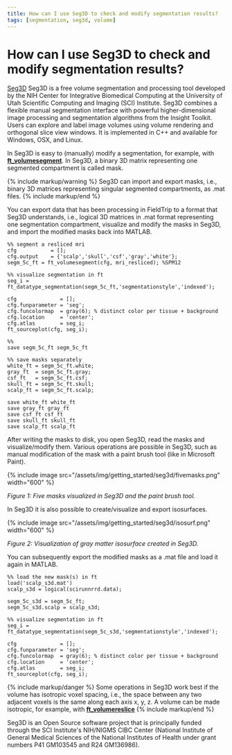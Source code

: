 ```yaml
---
title: How can I use Seg3D to check and modify segmentation results?
tags: [segmentation, seg3d, volume]
---
```


# How can I use Seg3D to check and modify segmentation results?

[Seg3D](https://www.sci.utah.edu/cibc-software/seg3d.html) Seg3D is a free volume segmentation and processing tool developed by the NIH Center for Integrative Biomedical Computing at the University of Utah Scientific Computing and Imaging (SCI) Institute. Seg3D combines a flexible manual segmentation interface with powerful higher-dimensional image processing and segmentation algorithms from the Insight Toolkit. Users can explore and label image volumes using volume rendering and orthogonal slice view windows. It is implemented in C++ and available for Windows, OSX, and Linux. 

In Seg3D is easy to (manually) modify a segmentation, for example, with **[ft_volumesegment](https://www.fieldtriptoolbox.org/reference/ft_volumesegment/)**. In Seg3D, a binary 3D matrix representing one segmented compartment is called mask.

{% include markup/warning %}
Seg3D can import and export masks, i.e., binary 3D matrices representing singular segmented compartments, as .mat files.
{% include markup/end %}

You can export data that has been processing in FieldTrip to a format that Seg3D understands, i.e., logical 3D matrices in .mat format representing one segmentation compartment, visualize and modify the masks in Seg3D, and import the modified masks back into MATLAB.

    %% segment a resliced mri
    cfg           = [];
    cfg.output    = {'scalp','skull','csf','gray','white'};
    segm_5c_ft = ft_volumesegment(cfg, mri_resliced); %SPM12

    %% visualize segmentation in ft
    seg_i = ft_datatype_segmentation(segm_5c_ft,'segmentationstyle','indexed');
 
    cfg              = [];
    cfg.funparameter = 'seg';
    cfg.funcolormap  = gray(6); % distinct color per tissue + background
    cfg.location     = 'center';
    cfg.atlas        = seg_i;
    ft_sourceplot(cfg, seg_i);

    %%
    save segm_5c_ft segm_5c_ft
    
    %% save masks separately 
    white_ft = segm_5c_ft.white;
    gray_ft  = segm_5c_ft.gray;
    csf_ft   = segm_5c_ft.csf;
    skull_ft = segm_5c_ft.skull;
    scalp_ft = segm_5c_ft.scalp;

    save white_ft white_ft
    save gray_ft gray_ft
    save csf_ft csf_ft
    save skull_ft skull_ft
    save scalp_ft scalp_ft

After writing the masks to disk, you open Seg3D,  read the masks and visualize/modify them. Various operations are possible in Seg3D, such as manual modification of the mask with a paint brush tool (like in Microsoft Paint).

{% include image src="/assets/img/getting_started/seg3d/fivemasks.png" width="600" %}

_Figure 1: Five masks visualized in Seg3D and the paint brush tool._

In Seg3D it is also possible to create/visualize and export isosurfaces.

{% include image src="/assets/img/getting_started/seg3d/isosurf.png" width="600" %}

_Figure 2: Visualization of gray matter isosurface created in Seg3D._

You can subsequently export the modified masks as a .mat file and load it again in MATLAB.


    %% load the new mask(s) in ft 
    load('scalp_s3d.mat')
    scalp_s3d = logical(scirunnrrd.data);

    segm_5c_s3d = segm_5c_ft;
    segm_5c_s3d.scalp = scalp_s3d;

    %% visualize segmentation in ft
    seg_i = ft_datatype_segmentation(segm_5c_s3d,'segmentationstyle','indexed');
 
    cfg              = [];
    cfg.funparameter = 'seg';
    cfg.funcolormap  = gray(6); % distinct color per tissue + background
    cfg.location     = 'center';
    cfg.atlas        = seg_i;
    ft_sourceplot(cfg, seg_i);
    
{% include markup/danger %}
Some operations in Seg3D work best if the volume has isotropic voxel spacing, i.e., the space between any two adjacent voxels is the same along each axis x, y, z. A volume can be made isotropic, for example, with **[ft_volumereslice](https://www.fieldtriptoolbox.org/reference/ft_volumereslice/)**
{% include markup/end %}
    
    
Seg3D is an Open Source software project that is principally funded through the SCI Institute's NIH/NIGMS CIBC Center (National Institute of General Medical Sciences of the National Institutes of Health under grant numbers P41 GM103545 and R24 GM136986).

